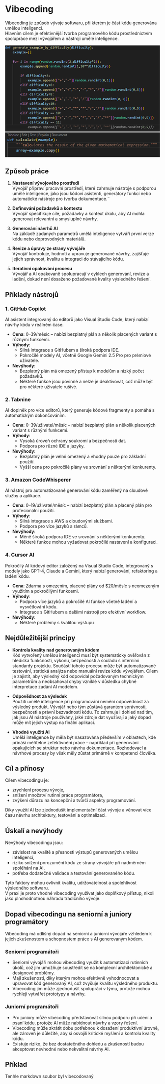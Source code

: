 # Vibecoding

Vibecoding je způsob vývoje softwaru, při kterém je část kódu generována umělou inteligencí.  
Hlavním cílem je efektivnější tvorba programového kódu prostřednictvím spolupráce mezi vývojářem a nástroji umělé inteligence.

![Example of adding code](pics/image.png)
![Example of adding description](pics/image01.png)

## Způsob práce

1. **Nastavení vývojového prostředí**  
   Vývojář připraví pracovní prostředí, které zahrnuje nástroje s podporou umělé inteligence, jako jsou kódoví asistenti, generátory funkcí nebo automatické nástroje pro tvorbu dokumentace.¨

2. **Definování požadavků a kontextu**  
   Vývojář specifikuje cíle, požadavky a kontext úkolu, aby AI mohla generovat relevantní a smysluplné návrhy.

3. **Generování návrhů AI**  
   Na základě zadaných parametrů umělá inteligence vytváří první verze kódu nebo doprovodných materiálů.

4. **Revize a úpravy ze strany vývojáře**  
   Vývojář kontroluje, hodnotí a upravuje generované návrhy, zajišťuje jejich správnost, kvalitu a integraci do stávajícího kódu.

5. **Iterativní opakování procesu**  
   Vývojář a AI opakovaně spolupracují v cyklech generování, revize a ladění, dokud není dosaženo požadované kvality výsledného řešení.


## Příklady nástrojů

### 1. GitHub Copilot

AI asistent integrovaný do editorů jako Visual Studio Code, který nabízí návrhy kódu v reálném čase.
- **Cena**: $0–$39/měsíc – nabízí bezplatný plán a několik placených variant s různými funkcemi.
- **Výhody**:
  - Silná integrace s GitHubem a široká podpora IDE.
  - Pokročilé modely AI, včetně Google Gemini 2.5 Pro pro prémiové uživatele.
- **Nevýhody**:
  - Bezplatný plán má omezený přístup k modelům a nízký počet požadavků.
  - Některé funkce jsou povinné a nelze je deaktivovat, což může být pro některé uživatele rušivé.


### 2. Tabnine

AI doplněk pro více editorů, který generuje kódové fragmenty a pomáhá s automatickým dokončováním.
- **Cena**: $0–$39/uživatel/měsíc – nabízí bezplatný plán a několik placených variant s různými funkcemi.
- **Výhody**:
  - Vysoká úroveň ochrany soukromí a bezpečnosti dat.
  - Podpora pro různé IDE a jazyky.
- **Nevýhody**:
  - Bezplatný plán je velmi omezený a vhodný pouze pro základní použití.
  - Vyšší cena pro pokročilé plány ve srovnání s některými konkurenty.



### 3. Amazon CodeWhisperer

AI nástroj pro automatizované generování kódu zaměřený na cloudové služby a aplikace.
- **Cena**: $0–$19/uživatel/měsíc – nabízí bezplatný plán a placený plán pro profesionální použití.
- **Výhody**:
  - Silná integrace s AWS a cloudovými službami.
  - Podpora pro více jazyků a rámců.
- **Nevýhody**:
  - Méně široká podpora IDE ve srovnání s některými konkurenty.
  - Některé funkce mohou vyžadovat pokročilé nastavení a konfiguraci.

### 4. Cursor AI

Pokročilý AI kódový editor založený na Visual Studio Code, integrovaný s modely jako GPT-4, Claude a Gemini, který nabízí generování, refaktoring a ladění kódu.
- **Cena**: Zdarma s omezením, placené plány od $20/měsíc s neomezeným využitím a pokročilými funkcemi.
- **Výhody**:
  - Podpora více jazyků a pokročilé AI funkce včetně ladění a vysvětlování kódu.
  - Integrace s GitHubem a dalšími nástroji pro efektivní workflow.
- **Nevýhody**:
  - Některé problémy s kvalitou výstupu




## Nejdůležitější principy

- **Kontrola kvality nad generovaným kódem**  
  Kód vytvořený umělou inteligencí musí být systematicky ověřován z hlediska funkčnosti, výkonu, bezpečnosti a souladu s interními standardy projektu.
  Součástí tohoto procesu může být automatizované testování, statická analýza nebo manuální revize kódu vývojářem.
  Cílem je zajistit, aby výsledný kód odpovídal požadovaným technickým parametrům a neobsahoval chyby vzniklé v důsledku chybné interpretace zadání AI modelem.

- **Odpovědnost za výsledek**  
  Použití umělé inteligence při programování nemění odpovědnost za výsledný produkt.
  Vývojář nebo tým zůstává garantem správnosti, bezpečnosti a právní bezvadnosti kódu.
  To zahrnuje i dohled nad tím, jak jsou AI nástroje používány, jaké zdroje dat využívají a jaký dopad může mít jejich výstup na finální aplikaci.

- **Vhodné využití AI**  
  Umělá inteligence by měla být nasazována především v oblastech, kde přináší měřitelné zefektivnění práce – například při generování opakujících se struktur nebo návrhu dokumentace.
  Rozhodovací a návrhové procesy by však měly zůstat primárně v kompetenci člověka.


## Cíl a přínosy

Cílem vibecodingu je:
- zrychlení procesu vývoje,
- snížení množství rutinní práce programátora,
- zvýšení důrazu na koncepční a tvůrčí aspekty programování.

Díky využití AI lze zjednodušit implementační část vývoje a věnovat více času návrhu architektury, testování a optimalizaci.


## Úskalí a nevýhody

Nevýhody vibecodingu jsou:
- závislost na kvalitě a přesnosti výstupů generovaných umělou inteligencí,
- riziko snížení porozumění kódu ze strany vývojáře při nadměrném spoléhání na AI,
- potřeba dodatečné validace a testování generovaného kódu.

Tyto faktory mohou ovlivnit kvalitu, udržovatelnost a spolehlivost výsledného softwaru.  
V praxi je proto vhodné vibecoding využívat jako doplňkový přístup, nikoli jako plnohodnotnou náhradu tradičního vývoje.


## Dopad vibecodingu na seniorní a juniory programátory

Vibecoding má odlišný dopad na seniorní a juniorní vývojáře vzhledem k jejich zkušenostem a schopnostem práce s AI generovaným kódem.

### Seniorní programátoři

- Seniorní vývojáři mohou vibecoding využít k automatizaci rutinních úkolů, což jim umožňuje soustředit se na komplexní architektonické a designové problémy.
- Mají zkušenosti, díky kterým mohou efektivně vyhodnocovat a upravovat kód generovaný AI, což zvyšuje kvalitu výsledného produktu.
- Vibecoding jim může zjednodušit spolupráci v týmu, protože mohou rychleji vytvářet prototypy a návrhy.

### Juniorní programátoři

- Pro juniory může vibecoding představovat silnou podporu při učení a psaní kódu, protože AI může nabídnout návrhy a vzory řešení.
- Vibecoding může zkrátit dobu potřebnou k dosažení produktivní úrovně, ale zároveň je důležité, aby si osvojili kritické myšlení a kontrolu kvality kódu.
- Existuje riziko, že bez dostatečného dohledu a zkušeností budou akceptovat nevhodné nebo nekvalitní návrhy AI.


## Příklad

Tenhle markdown soubor byl vibecodovaný